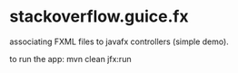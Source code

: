 stackoverflow.guice.fx
======================

associating FXML files to javafx controllers (simple demo).

to run the app: mvn clean jfx:run
